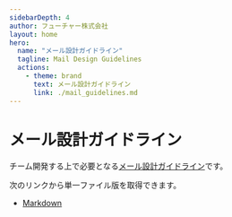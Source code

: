 ```yaml
---
sidebarDepth: 4
author: フューチャー株式会社
layout: home
hero:
  name: "メール設計ガイドライン"
  tagline: Mail Design Guidelines
  actions:
    - theme: brand
      text: メール設計ガイドライン
      link: ./mail_guidelines.md
---
```


# メール設計ガイドライン

チーム開発する上で必要となる[メール設計ガイドライン](mail_guidelines.md)です。

次のリンクから単一ファイル版を取得できます。

- [Markdown](https://github.com/future-architect/arch-guidelines/blob/main/documents/forMail/mail_guidelines.md)
